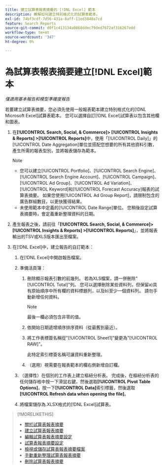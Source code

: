 ```yaml
---
title: 建立試算表報表摘要的 [!DNL Excel] 範本
description: 瞭解如何建立特別格式化的試算表範本。
exl-id: 74bf3cdf-7d56-431a-8aff-11ed3840a7cd
feature: Search Reports
source-git-commit: d0f1c413134a0868ddec79ded7672af316267edd
workflow-type: tm+mt
source-wordcount: '347'
ht-degree: 0%

---
```


# 為試算表報表摘要建立[!DNL Excel]範本

*僅適用基本報告和模型準確度報告*

若要建立試算表摘要，您必須先使用一般報表範本建立特別格式化的[!DNL Microsoft Excel]試算表範本。 您可以選擇自訂[!DNL Excel]試算表以包含其他欄和圖表。

1. 在&#x200B;**[!UICONTROL Search, Social, & Commerce]> [!UICONTROL Insights & Reports] >[!UICONTROL Reports]**&#x200B;中，使用「[!UICONTROL Daily]」的[!UICONTROL Date Aggregation]單位並搭配您想要的所有其他資料引數，產生所需的報表型別，並將報表儲存為範本。

   >[!NOTE]
   >
   > * 您可以建立[!UICONTROL Portfolio]、[!UICONTROL Search Engine]、[!UICONTROL Search Engine Account]、[!UICONTROL Campaign]、[!UICONTROL Ad Group]、[!UICONTROL Ad Variation]、[!UICONTROL Keyword]和[!UICONTROL Forecast Accuracy]報表的試算表摘要。 如果您使用[!UICONTROL Ad Group Report]，請限制包含的廣告群組數目，以更快獲得結果。
   > * 未使用範本中定義的[!UICONTROL Date Range]單位。 您稍後設定試算表摘要時，會定義重新整理資料的日期。

1. 產生報表之後，請前往「**[!UICONTROL Search, Social, & Commerce]> [!UICONTROL Insights & Reports] >[!UICONTROL Reports]**」，並將報表輸出的TSV或XLS版本匯出至檔案。

1. 在[!DNL Excel]中，建立報告的自訂範本：

   1. 在[!DNL Excel]中開啟報告檔案。

   1. 準備活頁簿：

      1. 刪除顯示報表引數的前幾列。 若為XLS檔案，請一併刪除&quot;[!UICONTROL Total]&quot;列。 您可以選擇刪除某些資料列，但保留a)具有原始順序中所有欄的資料標題列，以及b)至少一個資料列。 請勿手動新增任何資料。

         >[!NOTE]
         >
         > 最後一欄必須包含非零的值。

      2. 依開始日期遞增順序排序資料（從最舊到最近）。

      3. 將工作表標簽名稱從&quot;[!UICONTROL Sheet1]&quot;變更為&quot;[!UICONTROL RAW]&quot;。

         此特定索引標簽名稱可讓資料重新整理。

      4. （選用）視需要在報表範本的欄右側新增自訂欄。

   1. （選擇性）在個別的工作表上建立樞紐分析表。 完成後，在樞紐分析表的任何儲存格中按一下滑鼠右鍵，然後選取&#x200B;**[!UICONTROL Pivot Table Options]**，按一下&#x200B;**[!UICONTROL Data]**&#x200B;索引標籤，然後選取&#x200B;**[!UICONTROL Refresh data when opening the file]**。

   1. 將檔案儲存為.XLSX格式的[!DNL Excel]試算表。

>[!MORELIKETHIS]
>
>* [關於試算表報表摘要](spreadsheet-feed-about.md)
>* [建立試算表報表摘要](spreadsheet-feed-create.md)
>* [編輯試算表報表摘要設定](spreadsheet-feed-edit.md)
>* [試算表報表摘要設定](spreadsheet-feed-settings.md)
>* [檢視或儲存試算表報表摘要檔案](spreadsheet-feed-view-or-save.md)
>* [手動重新整理試算表報表摘要](spreadsheet-feed-refresh.md)
>* [刪除試算表報表摘要](spreadsheet-feed-delete.md)
